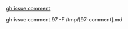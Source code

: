 [gh issue comment](https://cli.github.com/manual/gh_issue_comment)

gh issue comment 97 -F /tmp/[97-comment].md
